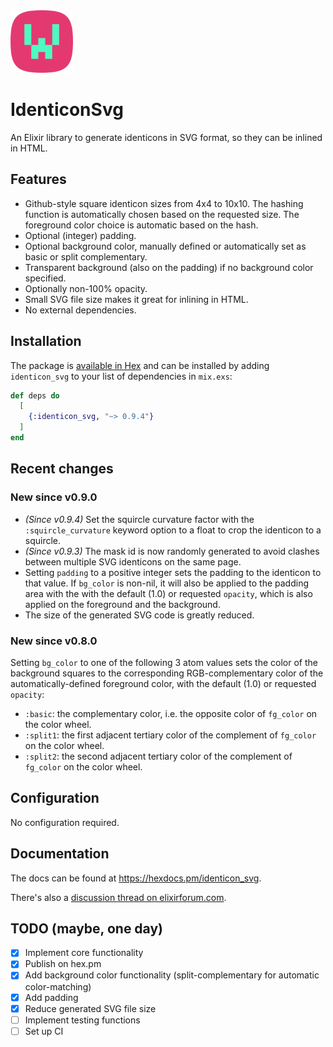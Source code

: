 <img src="./assets/logo.png" width="100" height="100">

# IdenticonSvg

An Elixir library to generate identicons in SVG format, so they can be inlined in HTML.

## Features

- Github-style square identicon sizes from 4x4 to 10x10. The hashing function is automatically chosen based on the requested size. The foreground color choice is automatic based on the hash.
- Optional (integer) padding.
- Optional background color, manually defined or automatically set as basic or split complementary.
- Transparent background (also on the padding) if no background color specified.
- Optionally non-100% opacity.
- Small SVG file size makes it great for inlining in HTML.
- No external dependencies.

## Installation

The package is [available in Hex](https://hex.pm/packages/identicon_svg) and can be installed by adding `identicon_svg` to your list of dependencies in `mix.exs`:

```elixir
def deps do
  [
    {:identicon_svg, "~> 0.9.4"}
  ]
end
```

## Recent changes

### New since v0.9.0

- _(Since v0.9.4)_ Set the squircle curvature factor with the `:squircle_curvature` keyword option to a float to crop the identicon to a squircle.
- _(Since v0.9.3)_ The mask id is now randomly generated to avoid clashes between multiple SVG identicons on the same page.
- Setting `padding` to a positive integer sets the padding to the identicon to that value. If `bg_color` is non-nil, it will also be applied to the padding area with the with the default (1.0) or requested `opacity`, which is also applied on the foreground and the background.
- The size of the generated SVG code is greatly reduced.

### New since v0.8.0

Setting `bg_color` to one of the following 3 atom values sets the color of the background squares to the corresponding RGB-complementary color of the automatically-defined foreground color, with the default (1.0) or requested `opacity`:

- `:basic`: the complementary color, i.e. the opposite color of `fg_color` on the color wheel.
- `:split1`: the first adjacent tertiary color of the complement of `fg_color` on the color wheel.
- `:split2`: the second adjacent tertiary color of the complement of `fg_color` on the color wheel.

## Configuration

No configuration required.

## Documentation

The docs can be found at <https://hexdocs.pm/identicon_svg>.

There's also a [discussion thread on elixirforum.com](https://elixirforum.com/t/identiconsvg-generates-identicons-in-svg-format-so-they-can-be-inlined-in-html/54557/1).

## TODO (maybe, one day)

- [x] Implement core functionality
- [x] Publish on hex.pm
- [x] Add background color functionality (split-complementary for automatic color-matching)
- [x] Add padding
- [x] Reduce generated SVG file size
- [ ] Implement testing functions
- [ ] Set up CI
